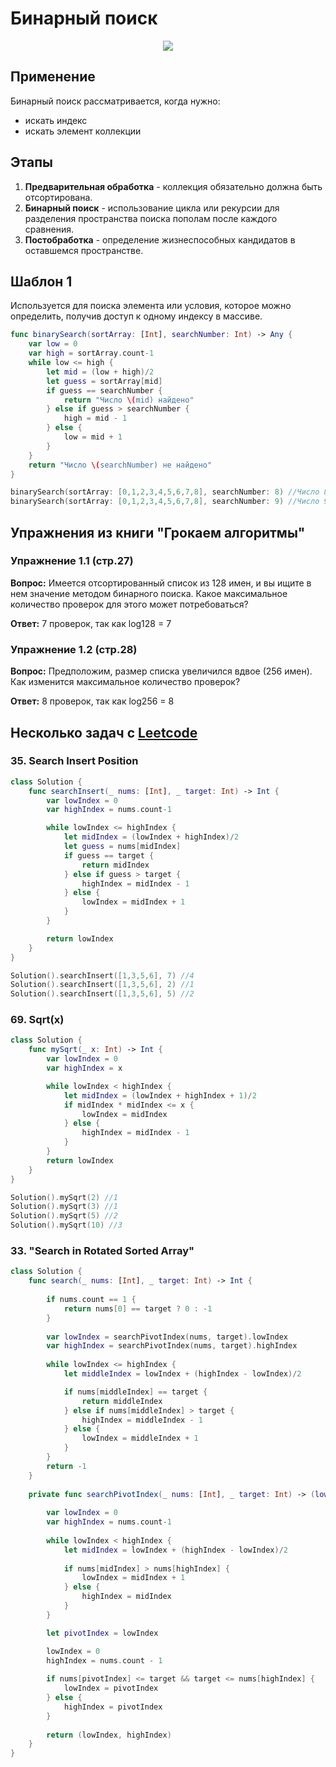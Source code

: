 #  Бинарный поиск

<p align="center">
<img src="https://github.com/PollyVern/ContentForRepositories/blob/18473c5c205a39c06d0d8f6af9cab21ffa8f3747/Algorithms/BinarySearchPicture.png">
</p>

## Применение
Бинарный поиск рассматривается, когда нужно:
* искать индекс
* искать элемент коллекции

## Этапы
1. __Предварительная обработка__ - коллекция обязательно должна быть отсортирована.
2. __Бинарный поиск__ - использование цикла или рекурсии для разделения пространства поиска пополам после каждого сравнения.
3. __Постобработка__ - определение жизнеспособных кандидатов в оставшемся пространстве.

## Шаблон 1
Используется для поиска элемента или условия, которое можно определить, получив доступ к одному индексу в массиве.

```SWIFT
func binarySearch(sortArray: [Int], searchNumber: Int) -> Any {
    var low = 0
    var high = sortArray.count-1
    while low <= high {
        let mid = (low + high)/2
        let guess = sortArray[mid]
        if guess == searchNumber {
            return "Число \(mid) найдено"
        } else if guess > searchNumber {
            high = mid - 1
        } else {
            low = mid + 1
        }
    }
    return "Число \(searchNumber) не найдено"
}

binarySearch(sortArray: [0,1,2,3,4,5,6,7,8], searchNumber: 8) //Число 8 найдено
binarySearch(sortArray: [0,1,2,3,4,5,6,7,8], searchNumber: 9) //Число 9 не найдено
```




## Упражнения из книги "Грокаем алгоритмы"
### Упражнение 1.1 (стр.27)
__Вопрос:__ Имеется отсортированный список из 128 имен, и вы ищите в нем значение методом бинарного поиска. Какое максимальное количество проверок для этого может потребоваться?

__Ответ:__ 7 проверок, так как log128 = 7

### Упражнение 1.2 (стр.28)
__Вопрос:__ Предположим, размер списка увеличился вдвое (256 имен). Как изменится максимальное количество проверок?

__Ответ:__ 8 проверок, так как log256 = 8



## Несколько задач с [Leetcode](https://leetcode.com/PollyVern/)

### 35. Search Insert Position 
```SWIFT
class Solution {
    func searchInsert(_ nums: [Int], _ target: Int) -> Int {
        var lowIndex = 0
        var highIndex = nums.count-1

        while lowIndex <= highIndex {
            let midIndex = (lowIndex + highIndex)/2
            let guess = nums[midIndex]
            if guess == target {
                return midIndex
            } else if guess > target {
                highIndex = midIndex - 1
            } else {
                lowIndex = midIndex + 1
            }
        }

        return lowIndex
    }
}

Solution().searchInsert([1,3,5,6], 7) //4
Solution().searchInsert([1,3,5,6], 2) //1
Solution().searchInsert([1,3,5,6], 5) //2
```
### 69. Sqrt(x)
```SWIFT
class Solution {
    func mySqrt(_ x: Int) -> Int {
        var lowIndex = 0
        var highIndex = x

        while lowIndex < highIndex {
            let midIndex = (lowIndex + highIndex + 1)/2
            if midIndex * midIndex <= x {
                lowIndex = midIndex
            } else {
                highIndex = midIndex - 1
            }
        }
        return lowIndex
    }
}

Solution().mySqrt(2) //1
Solution().mySqrt(3) //1
Solution().mySqrt(5) //2
Solution().mySqrt(10) //3
```
### 33. "Search in Rotated Sorted Array"
```SWIFT
class Solution {
    func search(_ nums: [Int], _ target: Int) -> Int {
        
        if nums.count == 1 {
            return nums[0] == target ? 0 : -1
        }
        
        var lowIndex = searchPivotIndex(nums, target).lowIndex
        var highIndex = searchPivotIndex(nums, target).highIndex
                
        while lowIndex <= highIndex {
            let middleIndex = lowIndex + (highIndex - lowIndex)/2

            if nums[middleIndex] == target {
                return middleIndex
            } else if nums[middleIndex] > target {
                highIndex = middleIndex - 1
            } else {
                lowIndex = middleIndex + 1
            }
        }
        return -1
    }
    
    private func searchPivotIndex(_ nums: [Int], _ target: Int) -> (lowIndex: Int, highIndex: Int) {
        
        var lowIndex = 0
        var highIndex = nums.count-1
        
        while lowIndex < highIndex {
            let midIndex = lowIndex + (highIndex - lowIndex)/2
            
            if nums[midIndex] > nums[highIndex] {
                lowIndex = midIndex + 1
            } else {
                highIndex = midIndex
            }
        }

        let pivotIndex = lowIndex

        lowIndex = 0
        highIndex = nums.count - 1
        
        if nums[pivotIndex] <= target && target <= nums[highIndex] {
            lowIndex = pivotIndex
        } else {
            highIndex = pivotIndex
        }
        
        return (lowIndex, highIndex)
    }
}

```
